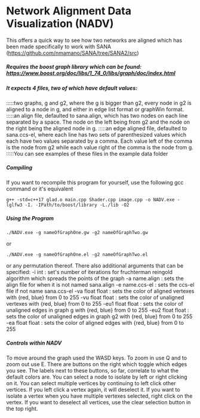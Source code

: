 # Network Alignment Data Visualization (NADV)

This offers a quick way to see how two networks are aligned which has been made specifically to work with SANA (https://github.com/nmamano/SANA/tree/SANA2/src)
##### Requires the boost graph library which can be found: https://www.boost.org/doc/libs/1_74_0/libs/graph/doc/index.html
##### It expects 4 files, two of which have default values:
:::::two graphs, g and g2, where the g is bigger than g2, every node in g2 is aligned to a node in g, and either in edge list format or graphWin format.
:::::an align file, defaulted to sana.align, which has two nodes on each line separated by a space. The node on the left being from g2 and the node on the right being the aligned node in g.
:::::an edge aligned file, defaulted to sana.ccs-el, where each line has two sets of parenthesized values which each have two values separated by a comma. Each value left of the comma is the node from g2 while each value right of the comma is the node from g.
:::::You can see examples of these files in the example data folder

##### Compiling
If you want to recompile this program for yourself, use the following gcc command or it's equivalent
```
g++ -std=c++17 glad.o main.cpp Shader.cpp image.cpp -o NADV.exe -lglfw3 -I. -IPath/to/boost/library -L./lib -O2
```

##### Using the Program
```
./NADV.exe -g nameOfGraphOne.gw -g2 nameOfGraphTwo.gw
```
or
```
./NADV.exe -g nameOfGraphOne.el -g2 nameOfGraphTwo.el
```
or any permutation thereof.
There also additional arguments that can be specified:
-i int : set's number of iterations for fruchterman reingold algorithm which spreads the points of the graph
-a name.align : sets the align file for when it is not named sana.align
-e name.ccs-el : sets the ccs-el file if not name sana.ccs-el
-va float float : sets the color of aligned vertexes with {red, blue} from 0 to 255
-vu float float : sets the color of unaligned vertexes with {red, blue} from 0 to 255
-eu1 float float : sets the color of unaligned edges in graph g with {red, blue} from 0 to 255
-eu2 float float : sets the color of unaligned edges in graph g2 with {red, blue} from 0 to 255
-ea float float : sets the color of aligned edges with {red, blue} from 0 to 255

##### Controls within NADV
To move around the graph used the WASD keys. To zoom in use Q and to zoom out use E. There are buttons on the right which toggle which edges you see. The labels next to these buttons, so far, correlate to what the default colors are. You can select a node to isolate by left or right clicking on it. You can select multiple vertices by continuing to left click other vertices. If you left click a vertex again, it will deselect it. If you want to isolate a vertex when you have multiple vertexes selected, right click on the vertex. If you want to deselect all vertices, use the clear selection button in the top right.
